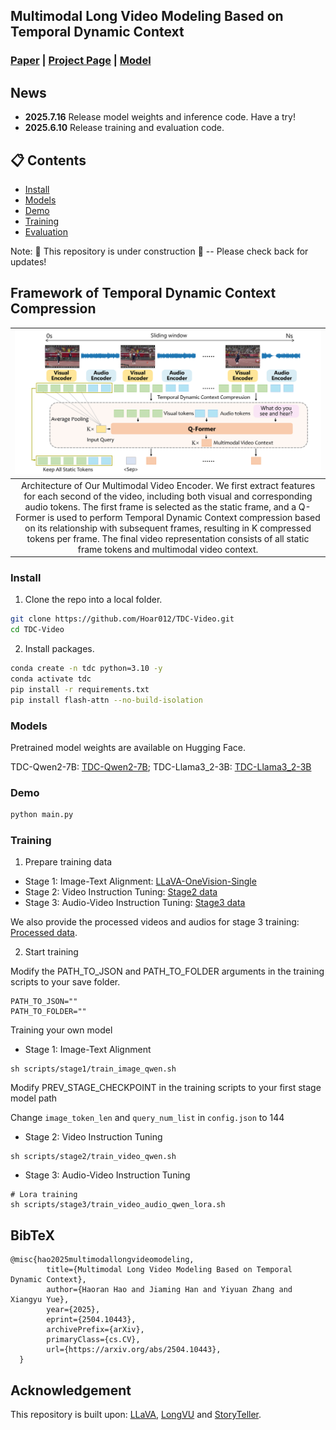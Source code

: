 ## Multimodal Long Video Modeling Based on Temporal Dynamic Context

### [Paper](https://arxiv.org/abs/2504.10443) | [Project Page](https://hoar012.github.io/TDC-Project/) | [Model](Hoar012/TDC-Qwen2-7B)


## News
- **2025.7.16** Release model weights and inference code. Have a try!
- **2025.6.10** Release training and evaluation code.

<!-- ## Unified Multimodal Long Video Understanding
| <img src="./images/teaser.png" alt="MM-Video" width="600"> |
|:--:| -->


## 📋 Contents

- [Install](#install)
- [Models](#models)
- [Demo](#demo)
- [Training](#training)
- [Evaluation](#evaluation)
<!-- - [Models](#models)
- [Demo](#demo)
- [Data](#data)
- [Evaluation](#evaluation) -->

Note: 🚧 This repository is under construction 🚧 -- Please check back for updates!

## Framework of Temporal Dynamic Context Compression
| ![TDC](./images/framework.png) |
|:--:|
| Architecture of Our Multimodal Video Encoder. We first extract features for each second of the video, including both visual and corresponding audio tokens. The first frame is selected as the static frame, and a Q-Former is used to perform Temporal Dynamic Context compression based on its relationship with subsequent frames, resulting in K compressed tokens per frame. The final video representation consists of all static frame tokens and multimodal video context. |

### Install

1. Clone the repo into a local folder.

```bash
git clone https://github.com/Hoar012/TDC-Video.git
cd TDC-Video
```

2. Install packages.

```bash
conda create -n tdc python=3.10 -y
conda activate tdc
pip install -r requirements.txt
pip install flash-attn --no-build-isolation
```

### Models
Pretrained model weights are available on Hugging Face.

TDC-Qwen2-7B: [TDC-Qwen2-7B](https://huggingface.co/Hoar012/TDC-Qwen2-7B); TDC-Llama3_2-3B: [TDC-Llama3_2-3B](https://huggingface.co/Hoar012/TDC-Llama3_2-3B)

### Demo

```bash
python main.py
```

### Training

1. Prepare training data

+ Stage 1: Image-Text Alignment: [LLaVA-OneVision-Single](https://huggingface.co/datasets/lmms-lab/LLaVA-OneVision-Data)
+ Stage 2: Video Instruction Tuning: [Stage2 data](https://huggingface.co/datasets/Hoar012/TDC_training_data/tree/main/stage2_data)
+ Stage 3: Audio-Video Instruction Tuning: [Stage3 data](https://huggingface.co/datasets/Hoar012/TDC_training_data/tree/main/stage3_data)

We also provide the processed videos and audios for stage 3 training: [Processed data](https://huggingface.co/datasets/Hoar012/TDC_training_data).

2. Start training

Modify the PATH_TO_JSON and PATH_TO_FOLDER arguments in the training scripts to your save folder.

```
PATH_TO_JSON=""
PATH_TO_FOLDER=""
```
Training your own model
+ Stage 1: Image-Text Alignment
```
sh scripts/stage1/train_image_qwen.sh
```

Modify PREV_STAGE_CHECKPOINT in the training scripts to your first stage model path

Change `image_token_len` and `query_num_list` in `config.json` to 144

+ Stage 2: Video Instruction Tuning
```
sh scripts/stage2/train_video_qwen.sh
```

+ Stage 3: Audio-Video Instruction Tuning
```
# Lora training
sh scripts/stage3/train_video_audio_qwen_lora.sh
```



## BibTeX
```
@misc{hao2025multimodallongvideomodeling,
        title={Multimodal Long Video Modeling Based on Temporal Dynamic Context}, 
        author={Haoran Hao and Jiaming Han and Yiyuan Zhang and Xiangyu Yue},
        year={2025},
        eprint={2504.10443},
        archivePrefix={arXiv},
        primaryClass={cs.CV},
        url={https://arxiv.org/abs/2504.10443}, 
  }
```


## Acknowledgement

This repository is built upon: [LLaVA](https://github.com/haotian-liu/LLaVA), [LongVU](https://github.com/Vision-CAIR/LongVU) and [StoryTeller](https://github.com/hyc2026/storyteller).